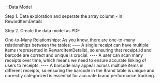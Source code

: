  --Data Model

Step 1. Data exploration and seperate the array column - in RewardItemDetails

Step 2. Create the data model as PDF


One-to-Many Relationships: As you know, there are one-to-many relationships between the tables:
---- A single receipt can have multiple items (represented in RewardItemDetails), so ensuring that receipt_id and barcode are correct and unique is crucial.
---- A user can scan many receipts over time, which means we need to ensure accurate linking of users to receipts.
---- A barcode may appear across multiple items in different receipts, so ensuring the barcode in the Brand table is unique and correctly categorized is essential for accurate brand performance tracking.

